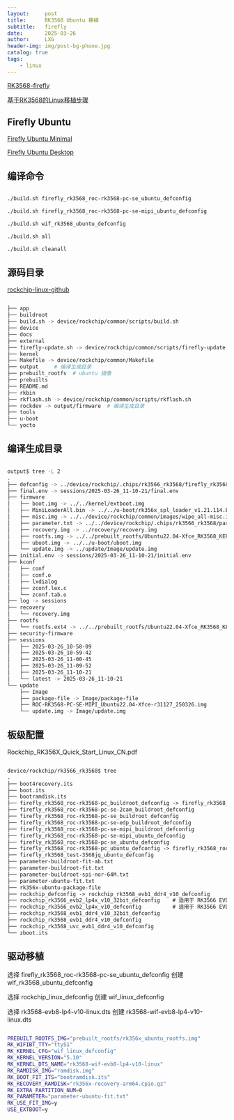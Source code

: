 ```yaml
---
layout:     post
title:      RK3568 Ubuntu 移植
subtitle:   firefly
date:       2025-03-26
author:     LXG
header-img: img/post-bg-phone.jpg
catalog: true
tags:
    - linux
---
```


[RK3568-firefly](https://wiki.t-firefly.com/zh_CN/ROC-RK3568-PC/linux_compile_linux5.10.html)

[基于RK3568的Linux移植步骤](https://blog.csdn.net/weixin_60508885/article/details/130127000)

## Firefly Ubuntu

[Firefly Ubuntu Minimal](https://wiki.t-firefly.com/zh_CN/ROC-RK3568-PC/ubuntu_minimal_support.html)

[Firefly Ubuntu Desktop](https://wiki.t-firefly.com/zh_CN/ROC-RK3568-PC/ubuntu_desktop_support.html)

## 编译命令

```bash

./build.sh firefly_rk3568_roc-rk3568-pc-se_ubuntu_defconfig

./build.sh firefly_rk3568_roc-rk3568-pc-se-mipi_ubuntu_defconfig

./build.sh wif_rk3568_ubuntu_defconfig

./build.sh all

./build.sh cleanall

```

## 源码目录

[rockchip-linux-github](https://github.com/rockchip-linux)

```bash

├── app
├── buildroot
├── build.sh -> device/rockchip/common/scripts/build.sh
├── device
├── docs
├── external
├── firefly-update.sh -> device/rockchip/common/scripts/firefly-update.sh
├── kernel
├── Makefile -> device/rockchip/common/Makefile
├── output     # 编译生成目录
├── prebuilt_rootfs  # ubuntu 镜像
├── prebuilts
├── README.md
├── rkbin
├── rkflash.sh -> device/rockchip/common/scripts/rkflash.sh
├── rockdev -> output/firmware  # 编译生成目录
├── tools
├── u-boot
└── yocto

```

## 编译生成目录

```bash

output$ tree -L 2
.
├── defconfig -> ../device/rockchip/.chips/rk3566_rk3568/firefly_rk3568_roc-rk3568-pc-se-mipi_ubuntu_defconfig
├── final.env -> sessions/2025-03-26_11-10-21/final.env
├── firmware
│   ├── boot.img -> ../../kernel/extboot.img
│   ├── MiniLoaderAll.bin -> ../../u-boot/rk356x_spl_loader_v1.21.114.bin
│   ├── misc.img -> ../../device/rockchip/common/images/wipe_all-misc.img
│   ├── parameter.txt -> ../../device/rockchip/.chips/rk3566_rk3568/parameter-ubuntu-fit.txt
│   ├── recovery.img -> ../recovery/recovery.img
│   ├── rootfs.img -> ../../prebuilt_rootfs/Ubuntu22.04-Xfce_RK3568_KERNEL-5.10_v3.11-27_20240326.img
│   ├── uboot.img -> ../../u-boot/uboot.img
│   └── update.img -> ../update/Image/update.img
├── initial.env -> sessions/2025-03-26_11-10-21/initial.env
├── kconf
│   ├── conf
│   ├── conf.o
│   ├── lxdialog
│   ├── zconf.lex.c
│   └── zconf.tab.o
├── log -> sessions
├── recovery
│   └── recovery.img
├── rootfs
│   └── rootfs.ext4 -> ../../prebuilt_rootfs/Ubuntu22.04-Xfce_RK3568_KERNEL-5.10_v3.11-27_20240326.img
├── security-firmware
├── sessions
│   ├── 2025-03-26_10-58-09
│   ├── 2025-03-26_10-59-42
│   ├── 2025-03-26_11-00-45
│   ├── 2025-03-26_11-09-52
│   ├── 2025-03-26_11-10-21
│   └── latest -> 2025-03-26_11-10-21
└── update
    ├── Image
    ├── package-file -> Image/package-file
    ├── ROC-RK3568-PC-SE-MIPI_Ubuntu22.04-Xfce-r31127_250326.img
    └── update.img -> Image/update.img

```

## 板级配置

Rockchip_RK356X_Quick_Start_Linux_CN.pdf

```txt

device/rockchip/rk3566_rk3568$ tree
.
├── boot4recovery.its
├── boot.its
├── bootramdisk.its
├── firefly_rk3568_roc-rk3568-pc_buildroot_defconfig -> firefly_rk3568_roc-rk3568-pc-se_buildroot_defconfig
├── firefly_rk3568_roc-rk3568-pc-se-2cam_buildroot_defconfig
├── firefly_rk3568_roc-rk3568-pc-se_buildroot_defconfig
├── firefly_rk3568_roc-rk3568-pc-se-edp_buildroot_defconfig
├── firefly_rk3568_roc-rk3568-pc-se-mipi_buildroot_defconfig
├── firefly_rk3568_roc-rk3568-pc-se-mipi_ubuntu_defconfig
├── firefly_rk3568_roc-rk3568-pc-se_ubuntu_defconfig
├── firefly_rk3568_roc-rk3568-pc_ubuntu_defconfig -> firefly_rk3568_roc-rk3568-pc-se_ubuntu_defconfig
├── firefly_rk3568_test-3568jq_ubuntu_defconfig
├── parameter-buildroot-fit-ab.txt
├── parameter-buildroot-fit.txt
├── parameter-buildroot-spi-nor-64M.txt
├── parameter-ubuntu-fit.txt
├── rk356x-ubuntu-package-file
├── rockchip_defconfig -> rockchip_rk3568_evb1_ddr4_v10_defconfig
├── rockchip_rk3566_evb2_lp4x_v10_32bit_defconfig    # 适用于 RK3566 EVB 搭配 LPDDR4 开发板，运行32位根文件系统
├── rockchip_rk3566_evb2_lp4x_v10_defconfig          # 适用于 RK3566 EVB 搭配 LPDDR4 开发板
├── rockchip_rk3568_evb1_ddr4_v10_32bit_defconfig
├── rockchip_rk3568_evb1_ddr4_v10_defconfig
├── rockchip_rk3568_uvc_evb1_ddr4_v10_defconfig
└── zboot.its

```

## 驱动移植

选择 firefly_rk3568_roc-rk3568-pc-se_ubuntu_defconfig 创建 wif_rk3568_ubuntu_defconfig

选择 rockchip_linux_defconfig 创建 wif_linux_defconfig

选择 rk3568-evb8-lp4-v10-linux.dts 创建 rk3568-wif-evb8-lp4-v10-linux.dts

```sh

PREBUILT_ROOTFS_IMG="prebuilt_rootfs/rk356x_ubuntu_rootfs.img"
RK_WIFIBT_TTY="ttyS1"
RK_KERNEL_CFG="wif_linux_defconfig"
RK_KERNEL_VERSION="5.10"
RK_KERNEL_DTS_NAME="rk3568-wif-evb8-lp4-v10-linux"
RK_RAMDISK_IMG="ramdisk.img"
RK_BOOT_FIT_ITS="bootramdisk.its"
RK_RECOVERY_RAMDISK="rk356x-recovery-arm64.cpio.gz"
RK_EXTRA_PARTITION_NUM=0
RK_PARAMETER="parameter-ubuntu-fit.txt"
RK_USE_FIT_IMG=y
USE_EXTBOOT=y

```























